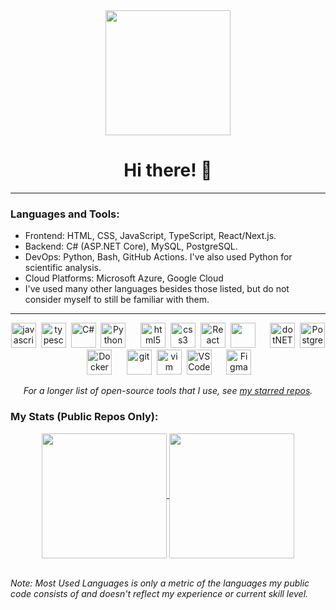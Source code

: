 <div align="center">
  <img src="https://media.giphy.com/media/jdPMeyv9rn0hZHh8n9/giphy.gif" width="200"/>

<!-- Profile views counter: ![](https://komarev.com/ghpvc/?username=jt-ziolo&style=flat-square) -->
<br>
<h1> Hi there! 👋 </h1>

<!-- Read more about me on my portfolio website [here](https://telomericweb.com). -->

</div>

---

### Languages and Tools:
- Frontend: HTML, CSS, JavaScript, TypeScript, React/Next.js.
- Backend: C# (ASP.NET Core), MySQL, PostgreSQL.
- DevOps: Python, Bash, GitHub Actions. I've also used Python for scientific analysis.
- Cloud Platforms: Microsoft Azure, Google Cloud
- I've used many other languages besides those listed, but do not consider myself to still be familiar with them.

---

<p align="center">
  <!-- Languages -->
  <img src="https://cdn.jsdelivr.net/gh/devicons/devicon/icons/javascript/javascript-original.svg" title="javascript" alt="javascript" width="40" height="40"/>&nbsp;
  <img src="https://cdn.jsdelivr.net/gh/devicons/devicon/icons/typescript/typescript-original.svg" title="typescript" width="40" height="40"/>&nbsp;
  <img src="https://cdn.jsdelivr.net/gh/devicons/devicon/icons/csharp/csharp-original.svg" title="C#" alt="C#" width="40" height="40"/>&nbsp;
  <img src="https://cdn.jsdelivr.net/gh/devicons/devicon/icons/python/python-original.svg" title="Python" alt="Python" width="40" height="40"/>&nbsp;
  &nbsp;&nbsp;&nbsp;
  <!-- Frontend -->
  <img src="https://cdn.jsdelivr.net/gh/devicons/devicon/icons/html5/html5-original.svg" title="html5" alt="html5" width="40" height="40"/>&nbsp;
  <img src="https://cdn.jsdelivr.net/gh/devicons/devicon/icons/css3/css3-original.svg" title="css3" alt="css3" width="40" height="40"/>&nbsp;
  <img src="https://cdn.jsdelivr.net/gh/devicons/devicon/icons/react/react-original.svg" title="React" alt="React" width="40" height="40"/>&nbsp;
  <img src="https://assets.vercel.com/image/upload/v1662130559/nextjs/Icon_light_background.png" width="40" height="40"/>&nbsp;
  &nbsp;&nbsp;&nbsp;
  <!-- Backend -->
  <img src="https://cdn.jsdelivr.net/gh/devicons/devicon/icons/dotnetcore/dotnetcore-original.svg" title="dotNET" alt="dotNET" width="40" height="40"/>&nbsp;
  <!-- <img src="https://cdn.jsdelivr.net/gh/devicons/devicon/icons/mysql/mysql-original.svg" title="MySQL" alt="MySQL" width="40" height="40"/>&nbsp; -->
  <img src="https://cdn.jsdelivr.net/gh/devicons/devicon/icons/postgresql/postgresql-original.svg" title="PostgreSQL" alt="PostgreSQL" width="40" height="40"/>&nbsp;
  <img src="https://cdn.jsdelivr.net/gh/devicons/devicon/icons/docker/docker-original.svg" title="Docker" alt="Docker" width="40" height="40"/>&nbsp;
  &nbsp;&nbsp;&nbsp;
  <!-- Tools -->
  <img src="https://cdn.jsdelivr.net/gh/devicons/devicon/icons/git/git-original.svg" title="git" alt="git" width="40" height="40"/>&nbsp;
  <img src="https://cdn.jsdelivr.net/gh/devicons/devicon/icons/vim/vim-original.svg" title="vim" alt="vim" width="40" height="40"/>&nbsp;
  <img src="https://cdn.jsdelivr.net/gh/devicons/devicon/icons/vscode/vscode-original.svg" title="VS Code" alt="VS Code" width="40" height="40"/>&nbsp;
  &nbsp;&nbsp;&nbsp;
  <!-- Design Tools -->
  <img src="https://cdn.jsdelivr.net/gh/devicons/devicon/icons/figma/figma-original.svg" title="Figma" alt="Figma" width="40" height="40"/>&nbsp;
</p>

<div align="center">
<i>For a longer list of open-source tools that I use, see <a href="https://github.com/jt-ziolo?tab=stars">my starred repos</a>.</i>
</div>

### My Stats (Public Repos Only):

<!-- Unfortunately, the service I previously used for this section is currently down. I am working on finding an alternative solution, please check back later. Thanks! -->

<div align="center">
<a href="https://github.com/anuraghazra/github-readme-stats">
  <img height=200 align="center" src="https://github-readme-stats.vercel.app/api?username=jt-ziolo&show_icons=true&theme=tokyonight" />
</a>
<a href="https://github.com/anuraghazra/github-readme-stats">
  <img height=200 align="center" src="https://github-readme-stats.vercel.app/api/top-langs/?username=jt-ziolo&layout=donut&theme=tokyonight" />
</a>
</div>

<br>

<i>Note: Most Used Languages is only a metric of the languages my public code consists of and doesn't reflect my experience or current skill level.</i>
